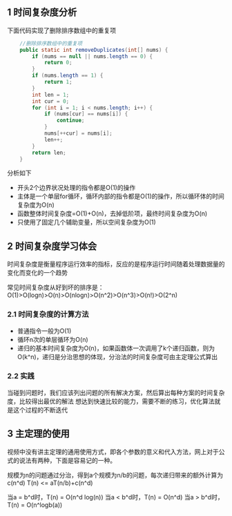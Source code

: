 ## 1 时间复杂度分析
下面代码实现了删除排序数组中的重复项

```java
    //删除排序数组中的重复项
    public static int removeDuplicates(int[] nums) {
        if (nums == null || nums.length == 0) {
            return 0;
        }
        if (nums.length == 1) {
            return 1;
        }
        int len = 1;
        int cur = 0;
        for (int i = 1; i < nums.length; i++) {
            if (nums[cur] == nums[i]) {
                continue;
            }
            nums[++cur] = nums[i];
            len++;
        }
        return len;
    }
```

分析如下

* 开头2个边界状况处理的指令都是O(1)的操作
* 主体是一个单层for循环，循环内部的指令都是O(1)的操作，所以循环体的时间复杂度为O(n)
* 函数整体时间复杂度=O(1)+O(n)，去掉低阶项，最终时间复杂度为O(n)
* 只使用了固定几个辅助变量，所以空间复杂度为O(1)

## 2 时间复杂度学习体会

时间复杂度是衡量程序运行效率的指标，反应的是程序运行时间随着处理数据量的变化而变化的一个趋势

常见时间复杂度从好到坏的排序是：O(1)>O(logn)>O(n)>O(nlogn)>O(n^2)>O(n^3)>O(n!)>O(2^n)

### 2.1 时间复杂度的计算方法

* 普通指令一般为O(1)
* 循环n次的单层循环为O(n)
* 递归的基本时间复杂度为O(n)，如果函数体一次调用了k个递归函数，则为O(k^n)，递归是分治思想的体现，分治法的时间复杂度可由主定理公式算出

### 2.2 实践

当碰到问题时，我们应该列出问题的所有解决方案，然后算出每种方案的时间复杂度，比较得出最优的解法
想达到快速比较的能力，需要不断的练习，优化算法就是这个过程的不断迭代

## 3 主定理的使用

视频中没有讲主定理的通用使用方式，即各个参数的意义和代入方法，网上对于公式的说法有两种，下面是容易记的一种。

规模为n的问题通过分治，得到a个规模为n/b的问题，每次递归带来的额外计算为c(n^d)
T(n) <= aT(n/b)+c(n^d)

当a = b^d时，T(n) = O(n^d log(n))
当a < b^d时，T(n) = O(n^d)
当a > b^d时，T(n) = O(n^logb(a))